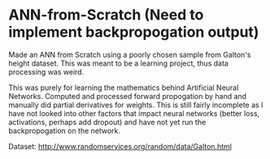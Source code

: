 # ANN-from-Scratch (Need to implement backpropogation output)
Made an ANN from Scratch using a poorly chosen sample from Galton's height dataset. This was meant to be a learning project, thus data processing was weird. 

This was purely for learning the mathematics behind Artificial Neural Networks. Computed and processed forward propogation by hand and manually did partial derivatives for weights. This is still fairly incomplete as I have not looked into other factors that impact neural networks (better loss, activations, perhaps add dropout) and have not yet run the backpropogation on the network.

Dataset: http://www.randomservices.org/random/data/Galton.html
